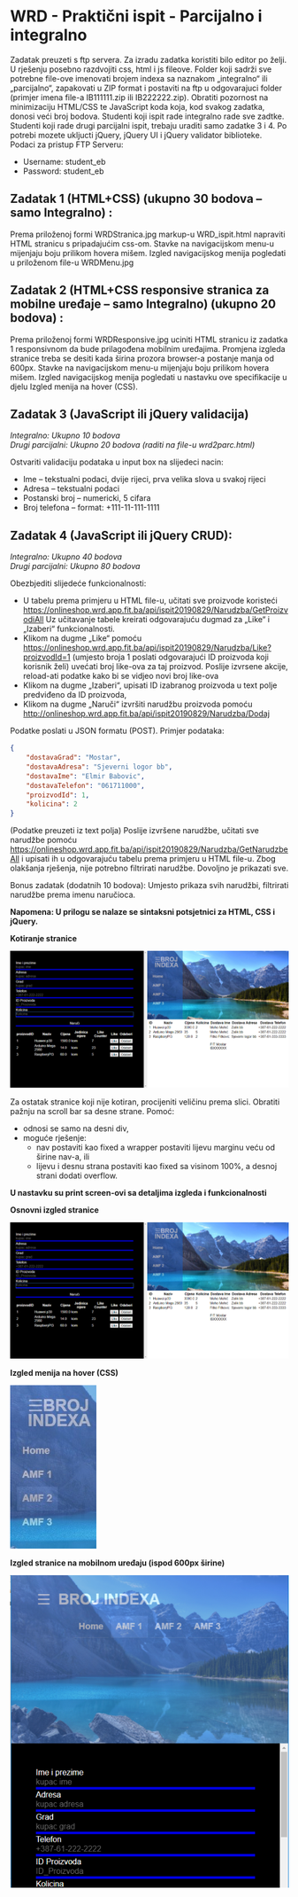 # WRD - Praktični ispit - Parcijalno i integralno

Zadatak preuzeti s ftp servera. Za izradu zadatka koristiti bilo editor po želji. U rješenju posebno razdvojiti css, html i js fileove. Folder koji sadrži sve potrebne file-ove imenovati brojem indexa sa naznakom „integralno“ ili „parcijalno“, zapakovati u ZIP format i postaviti na ftp u odgovarajuci folder (primjer imena file-a IB111111.zip ili IB222222.zip). Obratiti pozornost na minimizaciju HTML/CSS te JavaScript koda koja, kod svakog zadatka, donosi veći broj bodova. Studenti koji ispit rade integralno rade sve zadtke. Studenti koji rade drugi parcijalni ispit, trebaju uraditi samo zadatke 3 i 4.
Po potrebi mozete ukljucti jQuery, jQuery UI i jQuery validator biblioteke.
Podaci za pristup FTP Serveru:
* Username: student_eb
* Password: student_eb

## Zadatak 1 (HTML+CSS) (ukupno 30 bodova – samo Integralno) :

Prema priloženoj formi WRDStranica.jpg markup-u WRD_ispit.html napraviti HTML stranicu s pripadajućim css-om. Stavke na navigacijskom menu-u mijenjaju boju prilikom hovera mišem. Izgled navigacijskog menija pogledati u priloženom file-u WRDMenu.jpg

## Zadatak 2 (HTML+CSS responsive stranica za mobilne uređaje – samo Integralno) (ukupno 20 bodova) :

Prema priloženoj formi WRDResponsive.jpg uciniti HTML stranicu iz zadatka 1 responsivnom da bude prilagođena mobilnim uređajima. Promjena izgleda stranice treba se desiti kada širina prozora browser-a postanje manja od 600px. Stavke na navigacijskom menu-u mijenjaju boju prilikom hovera mišem. Izgled navigacijskog menija pogledati u nastavku ove specifikacije u djelu Izgled menija na hover (CSS). 

## Zadatak 3 (JavaScript ili jQuery validacija) 

*Integralno: Ukupno 10 bodova*  
*Drugi parcijalni: Ukupno 20 bodova (raditi na file-u wrd2parc.html)*

Ostvariti validaciju podataka u input box na slijedeci nacin:
* Ime – tekstualni podaci, dvije rijeci, prva velika slova u svakoj rijeci
* Adresa – tekstualni podaci
* Postanski broj – numericki, 5 cifara
* Broj telefona – format: +111-11-111-1111

## Zadatak 4 (JavaScript ili jQuery CRUD):

*Integralno: Ukupno 40 bodova*  
*Drugi parcijalni: Ukupno 80 bodova* 

Obezbjediti slijedeće funkcionalnosti:
* U tabelu prema primjeru u HTML file-u, učitati sve proizvode koristeći https://onlineshop.wrd.app.fit.ba/api/ispit20190829/Narudzba/GetProizvodiAll Uz učitavanje tabele kreirati odgovarajuću dugmad za „Like“ i „Izaberi“ funkcionalnosti.
* Klikom na dugme „Like“ pomoću https://onlineshop.wrd.app.fit.ba/api/ispit20190829/Narudzba/Like?proizvodId=1 (umjesto broja 1 poslati odgovarajući ID proizvoda koji korisnik želi) uvećati broj like-ova za taj proizvod. Poslije izvrsene akcije, reload-ati podatke kako bi se vidjeo novi broj like-ova
* Klikom na dugme „Izaberi“, upisati ID izabranog proizvoda u text polje predviđeno da ID proizvoda,
* Klikom na dugme „Naruči“ izvršiti narudžbu proizvoda pomoću http://onlineshop.wrd.app.fit.ba/api/ispit20190829/Narudzba/Dodaj

Podatke poslati u JSON formatu (POST). Primjer podataka: 
```json
{
    "dostavaGrad": "Mostar",
    "dostavaAdresa": "Sjeverni logor bb",
    "dostavaIme": "Elmir Babovic",
    "dostavaTelefon": "061711000",
    "proizvodId": 1,
    "kolicina": 2
}
```

(Podatke preuzeti iz text polja) Poslije izvršene narudžbe, učitati sve narudžbe pomoću https://onlineshop.wrd.app.fit.ba/api/ispit20190829/Narudzba/GetNarudzbeAll i upisati ih u odgovarajuću tabelu prema primjeru u HTML file-u. Zbog olakšanja rješenja, nije potrebno filtrirati narudžbe. Dovoljno je prikazati sve.

Bonus zadatak (dodatnih 10 bodova): Umjesto prikaza svih narudžbi, filtrirati narudžbe prema imenu naručioca.

**Napomena: U prilogu se nalaze se sintaksni potsjetnici za HTML, CSS i jQuery.**

**Kotiranje stranice**

![Kotiranje stranice](readme/Slika_01.png)

Za ostatak stranice koji nije kotiran, procijeniti veličinu prema slici.
Obratiti pažnju na scroll bar sa desne strane. Pomoć: 
* odnosi se samo na desni div,
* moguće rješenje:
    * nav postaviti kao fixed a wrapper postaviti lijevu marginu veću od širine nav-a, ili
    * lijevu i desnu strana postaviti kao fixed sa visinom 100%, a desnoj strani dodati overflow.


**U nastavku su print screen-ovi sa detaljima izgleda i funkcionalnosti**

**Osnovni izgled stranice**

![Osnovni izgled stranice](readme/Slika_02.png)

**Izgled menija na hover (CSS)**

![Meni on hover](readme/Slika_03.png)

**Izgled stranice na mobilnom uređaju (ispod 600px širine)**

![Mobile](readme/Slika_04.png)

